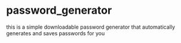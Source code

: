# password_generator
this is a simple downloadable password generator that automatically generates and saves passwords for you
